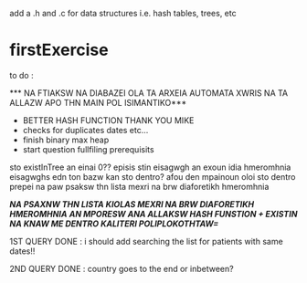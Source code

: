 
add a .h and .c for data structures i.e. hash tables, trees, etc
# firstExercise
to do :



*** NA FTIAKSW NA DIABAZEI OLA TA ARXEIA AUTOMATA XWRIS NA TA ALLAZW APO THN MAIN POL ISIMANTIKO***




- BETTER HASH FUNCTION THANK YOU MIKE
- checks for duplicates dates etc...
- finish binary max heap
- start question fullfiling prerequisits

sto existInTree an einai 0??
episis stin eisagwgh an exoun idia hmeromhnia eisagwghs edn ton bazw kan sto dentro?
afou den mpainoun oloi sto dentro prepei na paw psaksw thn lista mexri na brw diaforetikh hmeromhnia

***NA PSAXNW THN LISTA KIOLAS MEXRI NA BRW DIAFORETIKH HMEROMHNIA***
***AN MPORESW ANA ALLAKSW HASH FUNSTION + EXISTIN NA KNAW ME DENTRO KALITERI POLIPLOKOTHTAW=***

1ST QUERY DONE : 
	 i should add searching the list for patients with same dates!!

2ND QUERY DONE :
	country goes to the end or inbetween? 
